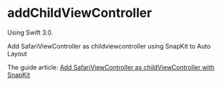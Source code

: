 # addChildViewController

Using Swift 3.0.

Add SafariViewController as childviewcontroller using SnapKit to Auto Layout

The guide article: [Add SafariViewController as childViewController with SnapKit](http://o1xhack.com/2017/03/10/swift-learning/addchildview-safri/)